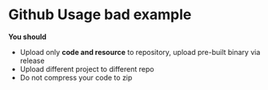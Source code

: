 # Github Usage bad example
**You should**
* Upload only **code and resource** to repository, upload pre-built binary via release
* Upload different project to different repo
* Do not compress your code to zip
